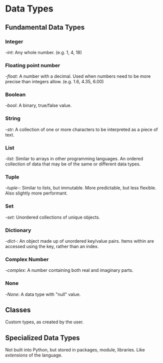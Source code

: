 # Data Types
## Fundamental Data Types
### **Integer**
_-int_: Any whole number. (e.g. 1, 4, 18)
### **Floating point number**
_-float_: A number with a decimal. Used when numbers need to be more precise than integers allow. (e.g. 1.6, 4.35, 6.00)
### **Boolean** 
_-bool_: A binary, true/false value.
### **String**
-_str_: A collection of one or more characters to be interpreted as a piece of text.
### **List**
_-list_: Similar to arrays in other programming languages. An ordered collection of data that may be of the same or different data types.
### **Tuple**
_-tuple-_: Similar to lists, but immutable. More predictable, but less flexible. Also slightly more performant.
### **Set**
_-set_: Unordered collections of unique objects.
### **Dictionary**
_-dict-_: An object made up of unordered key/value pairs. Items within are accessed using the key, rather than an index.
### **Complex Number**
_-complex_: A number containing both real and imaginary parts.
### **None**
-_None_: A data type with "null" value.

## Classes
Custom types, as created by the user.

## Specialized Data Types
Not built into Python, but stored in packages, module, libraries. Like *extensions* of the language.
